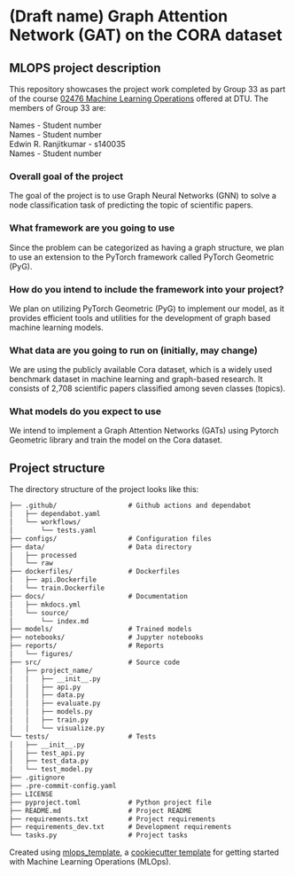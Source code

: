 # (Draft name) Graph Attention Network (GAT) on the CORA dataset
## MLOPS project description

This repository showcases the project work completed by Group 33 as part of the course [02476 Machine Learning Operations](https://kurser.dtu.dk/course/02476) offered at DTU. The members of Group 33 are: 

Names - Student number\
Names - Student number\
Edwin R. Ranjitkumar - s140035\
Names - Student number

### Overall goal of the project
The goal of the project is to use Graph Neural Networks (GNN) to solve a node classification task of predicting the topic of scientific papers.

### What framework are you going to use 
Since the problem can be categorized as having a graph structure, we plan to use an extension to the PyTorch framework called PyTorch Geometric (PyG). 

### How do you intend to include the framework into your project?
We plan on utilizing PyTorch Geometric (PyG) to implement our model, as it provides efficient tools and utilities for the development of graph based machine learning models. 

### What data are you going to run on (initially, may change)

We are using the publicly available Cora dataset, which is a widely used benchmark dataset in machine learning and graph-based research. It consists of 2,708 scientific papers classified among seven classes (topics).

### What models do you expect to use

We intend to implement a Graph Attention Networks (GATs) using Pytorch Geometric library and train the model on the Cora dataset.

## Project structure

The directory structure of the project looks like this:
```txt
├── .github/                  # Github actions and dependabot
│   ├── dependabot.yaml
│   └── workflows/
│       └── tests.yaml
├── configs/                  # Configuration files
├── data/                     # Data directory
│   ├── processed
│   └── raw
├── dockerfiles/              # Dockerfiles
│   ├── api.Dockerfile
│   └── train.Dockerfile
├── docs/                     # Documentation
│   ├── mkdocs.yml
│   └── source/
│       └── index.md
├── models/                   # Trained models
├── notebooks/                # Jupyter notebooks
├── reports/                  # Reports
│   └── figures/
├── src/                      # Source code
│   ├── project_name/
│   │   ├── __init__.py
│   │   ├── api.py
│   │   ├── data.py
│   │   ├── evaluate.py
│   │   ├── models.py
│   │   ├── train.py
│   │   └── visualize.py
└── tests/                    # Tests
│   ├── __init__.py
│   ├── test_api.py
│   ├── test_data.py
│   └── test_model.py
├── .gitignore
├── .pre-commit-config.yaml
├── LICENSE
├── pyproject.toml            # Python project file
├── README.md                 # Project README
├── requirements.txt          # Project requirements
├── requirements_dev.txt      # Development requirements
└── tasks.py                  # Project tasks
```


Created using [mlops_template](https://github.com/SkafteNicki/mlops_template),
a [cookiecutter template](https://github.com/cookiecutter/cookiecutter) for getting
started with Machine Learning Operations (MLOps).
